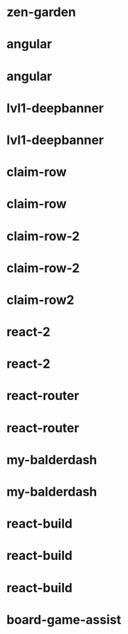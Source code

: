 # zen-garden
# angular
# angular
# lvl1-deepbanner
# lvl1-deepbanner
# claim-row
# claim-row
# claim-row-2
# claim-row-2
# claim-row2
# react-2
# react-2
# react-router
# react-router
# my-balderdash
# my-balderdash
# react-build
# react-build
# react-build
# board-game-assist
